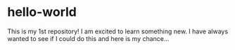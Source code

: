 # hello-world

This is my 1st repository! I am excited to learn something new. I have always wanted to see if I could do this and here is my chance...
